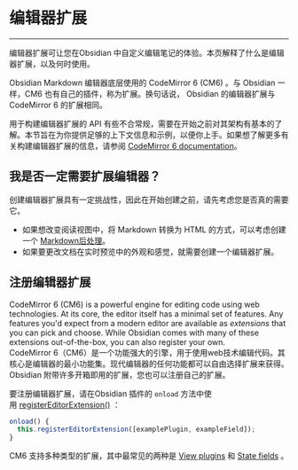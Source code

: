 <!--
 * @Author: Raistlind johnd0712@gmail.com
 * @Date: 2024-01-18 10:18:00
 * @LastEditors: Raistlind
 * @LastEditTime: 2024-01-18 10:18:00
 * @Description: 
-->

# 编辑器扩展
---
编辑器扩展可让您在Obsidian 中自定义编辑笔记的体验。本页解释了什么是编辑器扩展，以及何时使用。

Obsidian Markdown 编辑器底层使用的 CodeMirror 6 (CM6)  。与 Obsidian 一样，CM6 也有自己的插件，称为扩展。换句话说， Obsidian 的编辑器扩展与 CodeMirror 6 的扩展相同。

用于构建编辑器扩展的 API 有些不合常规，需要在开始之前对其架构有基本的了解。本节旨在为你提供足够的上下文信息和示例，以便你上手。如果想了解更多有关构建编辑器扩展的信息，请参阅 [CodeMirror 6 documentation](https://codemirror.net/docs/)。

## 我是否一定需要扩展编辑器？

创建编辑器扩展具有一定挑战性，因此在开始创建之前，请先考虑您是否真的需要它。

- 如果想改变阅读视图中，将 Markdown 转换为 HTML 的方式，可以考虑创建一个 [Markdown后处理](./markdown-post-processing.md)。
- 如果要更改文档在实时预览中的外观和感觉，就需要创建一个编辑器扩展。

## 注册编辑器扩展

CodeMirror 6 (CM6) is a powerful engine for editing code using web technologies. At its core, the editor itself has a minimal set of features. Any features you'd expect from a modern editor are available as _extensions_ that you can pick and choose. While Obsidian comes with many of these extensions out-of-the-box, you can also register your own.  
CodeMirror 6（CM6）是一个功能强大的引擎，用于使用web技术编辑代码。其核心是编辑器的最小功能集。现代编辑器的任何功能都可以自由选择扩展来获得。Obsidian 附带许多开箱即用的扩展，您也可以注册自己的扩展。

要注册编辑器扩展，请在Obsidian 插件的 `onload` 方法中使用 [registerEditorExtension()](https://docs.obsidian.md/Reference/TypeScript+API/Plugin/registerEditorExtension) ：

```ts
onload() {
  this.registerEditorExtension([examplePlugin, exampleField]);
}
```

CM6 支持多种类型的扩展，其中最常见的两种是 [View plugins](https://docs.obsidian.md/Plugins/Editor/View+plugins) 和 [State fields](https://docs.obsidian.md/Plugins/Editor/State+fields) 。